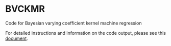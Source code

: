 # BVCKMR
Code for Bayesian varying coefficient kernel machine regression

For detailed instructions and information on the code output, please see this [document](/About.pdf).

